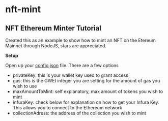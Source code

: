 # nft-mint

## NFT Ethereum Minter Tutorial

Created this as an example to show how to mint an NFT on the Etereum Mainnet through NodeJS, stars are appreciated. 


**Setup**

Open up your [config.json](https://github.com/reb0und/nft-mint/blob/main/config.json) file. There are a few options
 - privateKey: this is your wallet key used to grant access 
 - gas: this is the GWEI integer you are setting for the amount of gas you wish to use
 - maxAmountToMint: self explanatory, max amount of tokens you wish to mint
 - infuraKey: check below for explanation on how to get your Infura Key. This allows you to connect to the Ethereum network
 - collectionAdress: the address of the collection you wish to mint

 